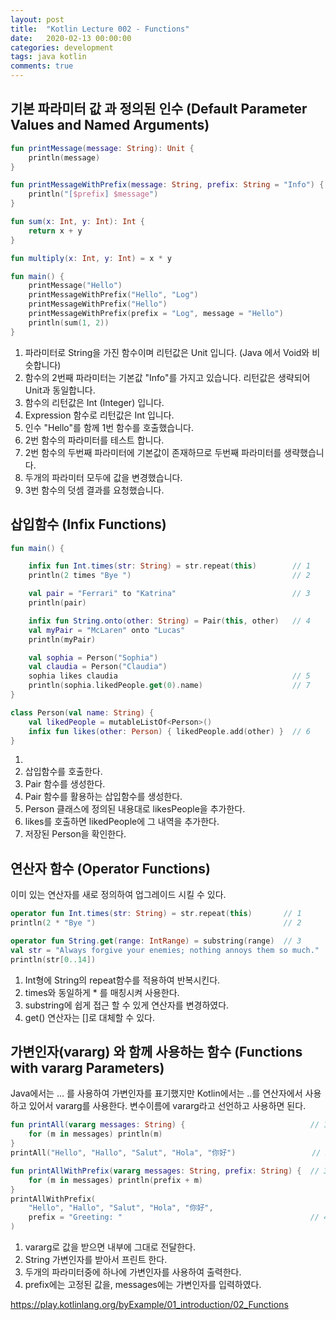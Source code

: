 ```yaml
---
layout: post
title:  "Kotlin Lecture 002 - Functions"
date:   2020-02-13 00:00:00
categories: development
tags: java kotlin 
comments: true
---
```


## 기본 파라미터 값 과 정의된 인수 (Default Parameter Values and Named Arguments)

```kotlin
fun printMessage(message: String): Unit {                               // 1
    println(message)
}

fun printMessageWithPrefix(message: String, prefix: String = "Info") {  // 2
    println("[$prefix] $message")
}

fun sum(x: Int, y: Int): Int {                                          // 3
    return x + y
}

fun multiply(x: Int, y: Int) = x * y                                    // 4

fun main() {
    printMessage("Hello")                                               // 5                    
    printMessageWithPrefix("Hello", "Log")                              // 6
    printMessageWithPrefix("Hello")                                     // 7
    printMessageWithPrefix(prefix = "Log", message = "Hello")           // 8
    println(sum(1, 2))                                                  // 9
}

```
1. 파라미터로 String을 가진 함수이며 리턴값은 Unit 입니다. (Java 에서 Void와 비슷합니다)
2. 함수의 2번째 파라미터는 기본값 "Info"를 가지고 있습니다. 리턴값은 생략되어 Unit과 동일합니다.
3. 함수의 리턴값은 Int (Integer) 입니다.
4. Expression 함수로 리턴값은 Int 입니다.
5. 인수 "Hello"를 함께 1번 함수를 호출했습니다.
6. 2번 함수의 파라미터를 테스트 합니다.
7. 2번 함수의 두번째 파라미터에 기본값이 존재하므로 두번째 파라미터를 생략했습니다.
8. 두개의 파라미터 모두에 값을 변경했습니다.
9. 3번 함수의 덧셈 결과를 요청했습니다.

## 삽입함수 (Infix Functions)

```kotlin
fun main() {

    infix fun Int.times(str: String) = str.repeat(this)        // 1
    println(2 times "Bye ")                                    // 2

    val pair = "Ferrari" to "Katrina"                          // 3
    println(pair)

    infix fun String.onto(other: String) = Pair(this, other)   // 4
    val myPair = "McLaren" onto "Lucas"
    println(myPair)

    val sophia = Person("Sophia")
    val claudia = Person("Claudia")
    sophia likes claudia                                       // 5
    println(sophia.likedPeople.get(0).name)                    // 7
}

class Person(val name: String) {
    val likedPeople = mutableListOf<Person>()
    infix fun likes(other: Person) { likedPeople.add(other) }  // 6
}
```
1.
2. 삽입함수를 호출한다.
3. Pair 함수를 생성한다.
4. Pair 함수를 활용하는 삽입함수를 생성한다.
5. Person 클래스에 정의된 내용대로 likesPeople을 추가한다.
6. likes를 호출하면 likedPeople에 그 내역을 추가한다.
7. 저장된 Person을 확인한다.

## 연산자 함수 (Operator Functions)

이미 있는 연산자를 새로 정의하여 업그레이드 시킬 수 있다. 

```kotlin
operator fun Int.times(str: String) = str.repeat(this)       // 1
println(2 * "Bye ")                                          // 2

operator fun String.get(range: IntRange) = substring(range)  // 3
val str = "Always forgive your enemies; nothing annoys them so much."
println(str[0..14])
```

1. Int형에 String의 repeat함수를 적용하여 반복시킨다.
2. times와 동일하게 * 를 매칭시켜 사용한다.
3. substring에 쉽게 접근 할 수 있게 연산자를 변경하였다.
4. get() 연산자는 []로 대체할 수 있다.

## 가변인자(vararg) 와 함께 사용하는 함수 (Functions with vararg Parameters)

Java에서는 ... 를 사용하여 가변인자를 표기했지만 Kotlin에서는 ..를 연산자에서 사용하고 있어서 vararg를 사용한다.
변수이름에 vararg라고 선언하고 사용하면 된다.

```kotlin
fun printAll(vararg messages: String) {                            // 1
    for (m in messages) println(m)
}
printAll("Hello", "Hallo", "Salut", "Hola", "你好")                 // 2

fun printAllWithPrefix(vararg messages: String, prefix: String) {  // 3
    for (m in messages) println(prefix + m)
}
printAllWithPrefix(
    "Hello", "Hallo", "Salut", "Hola", "你好",
    prefix = "Greeting: "                                          // 4
)
```
1. vararg로 값을 받으면 내부에 그대로 전달한다.
2. String 가변인자를 받아서 프린트 한다.
3. 두개의 파라미터중에 하나에 가변인자를 사용하여 출력한다.
4. prefix에는 고정된 값을, messages에는 가변인자를 입력하였다.


https://play.kotlinlang.org/byExample/01_introduction/02_Functions
